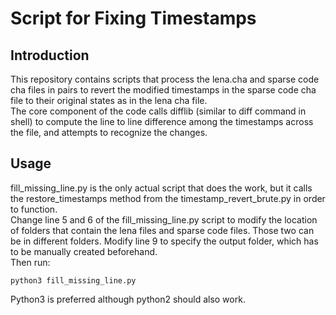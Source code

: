 # Script for Fixing Timestamps

## Introduction
This repository contains scripts that process the lena.cha and sparse code cha files in pairs to revert the modified timestamps in the sparse code cha file to their original states as in the lena cha file.  
The core component of the code calls difflib (similar to diff command in shell) to compute the line to line difference among the timestamps across the file, and attempts to recognize the changes.

## Usage
fill_missing_line.py is the only actual script that does the work, but it calls the restore_timestamps method from the timestamp_revert_brute.py in order to function.  
Change line 5 and 6 of the fill_missing_line.py script to modify the location of folders that contain the lena files and sparse code files. Those two can be in different folders. Modify line 9 to specify the output folder, which has to be manually created beforehand.  
Then run:
```
python3 fill_missing_line.py
```
Python3 is preferred although python2 should also work.